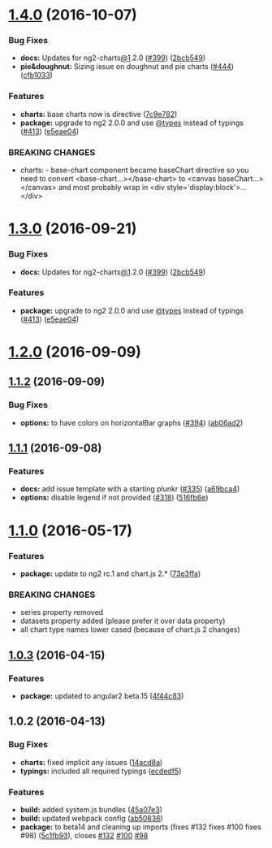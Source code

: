 <a name="1.4.0"></a>
# [1.4.0](https://github.com/valor-software/ng2-charts/compare/v1.2.0...v1.4.0) (2016-10-07)


### Bug Fixes

* **docs:** Updates for ng2-charts[@1](https://github.com/1).2.0 ([#399](https://github.com/valor-software/ng2-charts/issues/399)) ([2bcb549](https://github.com/valor-software/ng2-charts/commit/2bcb549))
* **pie&doughnut:** Sizing issue on doughnut and pie charts ([#444](https://github.com/valor-software/ng2-charts/issues/444)) ([cfb1033](https://github.com/valor-software/ng2-charts/commit/cfb1033))


### Features

* **charts:** base charts now is directive ([7c9e782](https://github.com/valor-software/ng2-charts/commit/7c9e782))
* **package:** upgrade to ng2 2.0.0 and use [@types](https://github.com/types) instead of typings ([#413](https://github.com/valor-software/ng2-charts/issues/413)) ([e5eae04](https://github.com/valor-software/ng2-charts/commit/e5eae04))


### BREAKING CHANGES

* charts: - base-chart component became baseChart directive
so you need to convert &lt;base-chart...>&lt;/base-chart> to &lt;canvas baseChart...>&lt;/canvas> and most probably wrap in &lt;div style='display:block'>...&lt;/div>



<a name="1.3.0"></a>
# [1.3.0](https://github.com/valor-software/ng2-charts/compare/v1.2.0...v1.3.0) (2016-09-21)


### Bug Fixes

* **docs:** Updates for ng2-charts[@1](https://github.com/1).2.0 ([#399](https://github.com/valor-software/ng2-charts/issues/399)) ([2bcb549](https://github.com/valor-software/ng2-charts/commit/2bcb549))


### Features

* **package:** upgrade to ng2 2.0.0 and use [@types](https://github.com/types) instead of typings ([#413](https://github.com/valor-software/ng2-charts/issues/413)) ([e5eae04](https://github.com/valor-software/ng2-charts/commit/e5eae04))



<a name="1.2.0"></a>
# [1.2.0](https://github.com/valor-software/ng2-charts/compare/v1.1.2...v1.2.0) (2016-09-09)



<a name="1.1.2"></a>
## [1.1.2](https://github.com/valor-software/ng2-charts/compare/v1.1.1...v1.1.2) (2016-09-09)


### Bug Fixes

* **options:** to have colors on horizontalBar graphs ([#394](https://github.com/valor-software/ng2-charts/issues/394)) ([ab06ad2](https://github.com/valor-software/ng2-charts/commit/ab06ad2))



<a name="1.1.1"></a>
## [1.1.1](https://github.com/valor-software/ng2-charts/compare/v1.1.0...v1.1.1) (2016-09-08)


### Features

* **docs:** add issue template with a starting plunkr ([#335](https://github.com/valor-software/ng2-charts/issues/335)) ([a69bca4](https://github.com/valor-software/ng2-charts/commit/a69bca4))
* **options:** disable legend if not provided ([#318](https://github.com/valor-software/ng2-charts/issues/318)) ([516fb6e](https://github.com/valor-software/ng2-charts/commit/516fb6e))



<a name="1.1.0"></a>
# [1.1.0](https://github.com/valor-software/ng2-charts/compare/v1.0.3...v1.1.0) (2016-05-17)


### Features

* **package:** update to ng2 rc.1 and chart.js 2.* ([73e3ffa](https://github.com/valor-software/ng2-charts/commit/73e3ffa))


### BREAKING CHANGES

- series property removed
- datasets property added (please prefer it over data property)
- all chart type names lower cased (because of chart.js 2 changes)



<a name="1.0.3"></a>
## [1.0.3](https://github.com/valor-software/ng2-charts/compare/v1.0.2...v1.0.3) (2016-04-15)


### Features

* **package:** updated to angular2 beta.15 ([4f44c83](https://github.com/valor-software/ng2-charts/commit/4f44c83))



<a name="1.0.2"></a>
## 1.0.2 (2016-04-13)


### Bug Fixes

* **charts:** fixed implicit any issues ([14acd8a](https://github.com/valor-software/ng2-charts/commit/14acd8a))
* **typings:** included all required typings ([ecdedf5](https://github.com/valor-software/ng2-charts/commit/ecdedf5))

### Features

* **build:** added system.js bundles ([45a07e3](https://github.com/valor-software/ng2-charts/commit/45a07e3))
* **build:** updated webpack config ([ab50836](https://github.com/valor-software/ng2-charts/commit/ab50836))
* **package:** to beta14 and cleaning up imports (fixes #132 fixes #100 fixes #98) ([5c1fb93](https://github.com/valor-software/ng2-charts/commit/5c1fb93)), closes [#132](https://github.com/valor-software/ng2-charts/issues/132) [#100](https://github.com/valor-software/ng2-charts/issues/100) [#98](https://github.com/valor-software/ng2-charts/issues/98)




